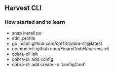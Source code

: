 ## Harvest CLI



### How started and to learn
* snap install po
* edit .profile
* go install github.com/spf13/cobra-cli@latest
* go mod init github.com/FinarxGmbH/harvest-cli
* cobra-cli init
* cobra-cli add config
* cobra-cli add create -p 'configCmd'
